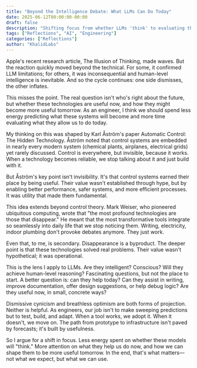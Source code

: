 ```yaml
---
title: "Beyond the Intelligence Debate: What LLMs Can Do Today"
date: 2025-06-12T00:00:00-00:00
draft: false
description: "Shifting focus from whether LLMs 'think' to evaluating their practical utility in engineering and daily work."
tags: ["Reflections", "AI", "Engineering"]
categories: ["Reflections"]
author: "KhalidLabs"
---
```


Apple's recent research article, The Illusion of Thinking, made waves. But the reaction quickly moved beyond the technical. For some, it confirmed LLM limitations; for others, it was inconsequential and human-level intelligence is inevitable. And so the cycle continues: one side dismisses, the other inflates.

This misses the point. The real question isn't who's right about the future, but whether these technologies are useful now, and how they might become more useful tomorrow. As an engineer, I think we should spend less energy predicting what these systems will become and more time evaluating what they allow us to do today.

My thinking on this was shaped by Karl Åström's paper Automatic Control: The Hidden Technology. Åström noted that control systems are embedded in nearly every modern system (chemical plants, airplanes, electrical grids) yet rarely discussed. Control is everywhere, but invisible, because it works. When a technology becomes reliable, we stop talking about it and just build with it.

But Åström's key point isn't invisibility. It's that control systems earned their place by being useful. Their value wasn't established through hype, but by enabling better performance, safer systems, and more efficient processes. It was utility that made them fundamental.

This idea extends beyond control theory. Mark Weiser, who pioneered ubiquitous computing, wrote that "the most profound technologies are those that disappear." He meant that the most transformative tools integrate so seamlessly into daily life that we stop noticing them. Writing, electricity, indoor plumbing don't provoke debates anymore. They just work.

Even that, to me, is secondary. Disappearance is a byproduct. The deeper point is that these technologies solved real problems. Their value wasn't hypothetical; it was operational.

This is the lens I apply to LLMs. Are they intelligent? Conscious? Will they achieve human-level reasoning? Fascinating questions, but not the place to start. A better question is: can they help today? Can they assist in writing, improve documentation, offer design suggestions, or help debug logic? Are they useful now, in small, concrete ways?

Dismissive cynicism and breathless optimism are both forms of projection. Neither is helpful. As engineers, our job isn't to make sweeping predictions but to test, build, and adapt. When a tool works, we adopt it. When it doesn't, we move on. The path from prototype to infrastructure isn't paved by forecasts; it's built by usefulness.

So I argue for a shift in focus. Less energy spent on whether these models will "think." More attention on what they help us do now, and how we can shape them to be more useful tomorrow. In the end, that's what matters—not what we expect, but what we can use. 